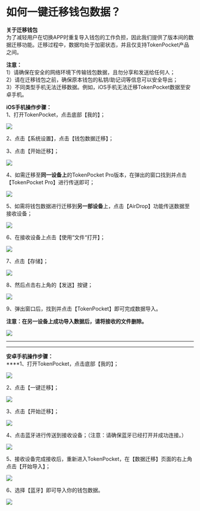 # 如何一键迁移钱包数据？

**关于迁移钱包**\
为了减轻用户在切换APP时重复导入钱包的工作负担，因此我们提供了版本间的数据迁移功能。迁移过程中，数据均处于加密状态，并且仅支持TokenPocket产品之间。

**注意：**\
1）请确保在安全的网络环境下传输钱包数据，且勿分享和发送给任何人；\
2）请在迁移钱包之前，确保原本钱包的私钥/助记词等信息可以安全导出；\
3）不同类型手机无法迁移数据。例如，iOS手机无法迁移TokenPocket数据至安卓手机。

**iOS手机操作步骤：**\
1、打开TokenPocket，点击底部【我的】；

![](<../../.gitbook/assets/1 (22).png>)

2、点击【系统设置】，点击【钱包数据迁移】；



3、点击【开始迁移】；

![](<../../.gitbook/assets/2 (22) (1) (1).png>)

4、如需迁移至**同一设备上**的TokenPocket Pro版本，在弹出的窗口找到并点击【TokenPocket Pro】进行传送即可；

![](<../../.gitbook/assets/3 (15) (1).png>)

5、如需将钱包数据进行迁移到**另一部设备**上，点击【AirDrop】功能传送数据至接收设备；

![](<../../.gitbook/assets/4 (13) (1).png>)

6、在接收设备上点击【使用“文件“打开】；

![](<../../.gitbook/assets/5 (7) (1) (1).png>)

7、点击【存储】；

![](../../.gitbook/assets/qian-yi-7.jpg)

8、然后点击右上角的【发送】按键；

![](../../.gitbook/assets/qian-yi-8.jpg)

9、弹出窗口后，找到并点击【TokenPocket】即可完成数据导入。

**注意：在另一设备上成功导入数据后，请将接收的文件删除。**

![](<../../.gitbook/assets/6 (5) (1).png>)

****

****

**安卓手机操作步骤：**\
****1、打开TokenPocket，点击底部【我的】；

![](<../../.gitbook/assets/7 (2) (1).png>)

2、点击【一键迁移】；

![](<../../.gitbook/assets/qian-yi-3 (1).jpg>)

3、点击【开始迁移】；

![](<../../.gitbook/assets/qian-yi-2 (1).jpg>)

4、点击蓝牙进行传送到接收设备；（注意：请确保蓝牙已经打开并成功连接。）

![](<../../.gitbook/assets/qian-yi-1 (1).jpg>)

5、接收设备完成接收后，重新进入TokenPocket，在【数据迁移】页面的右上角点击【开始导入】；

![](../../.gitbook/assets/qian-yi-4.jpg)

6、选择【蓝牙】即可导入你的钱包数据。

![](../../.gitbook/assets/qian-yi-5.jpg)
